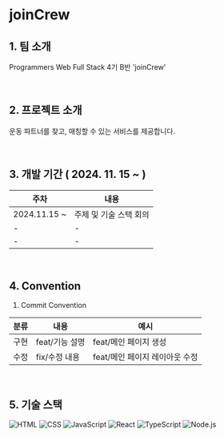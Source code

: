 # joinCrew

## 1. 팀 소개

Programmers Web Full Stack 4기 B반 'joinCrew'

<br>

## 2. 프로젝트 소개
운동 파트너를 찾고, 매칭할 수 있는 서비스를 제공합니다.

<br> 

## 3. 개발 기간 ( 2024. 11. 15 ~ )
|주차|내용|
|------|---|
|2024.11.15 ~| 주제 및 기술 스택 회의|
|-|-|
|-|-|

<br>

## 4. Convention

1. Commit Convention

|분류|내용|예시|
|------|---|---|
|구현|feat/기능 설명|feat/메인 페이지 생성|
|수정|fix/수정 내용|feat/메인 페이지 레이아웃 수정|

<br>

## 5. 기술 스택
![HTML](https://img.shields.io/badge/HTML-E34F26?logo=html5&logoColor=white)
![CSS](https://img.shields.io/badge/CSS-1572B6?logo=css3&logoColor=white)
![JavaScript](https://img.shields.io/badge/JavaScript-F7DF1E?logo=javascript&logoColor=black)
![React](https://img.shields.io/badge/React-61DAFB?logo=react&logoColor=white)
![TypeScript](https://img.shields.io/badge/TypeScript-blue?logo=typescript&logoColor=white)
![Node.js](https://img.shields.io/badge/Node.js-339933?logo=node.js&logoColor=white)
